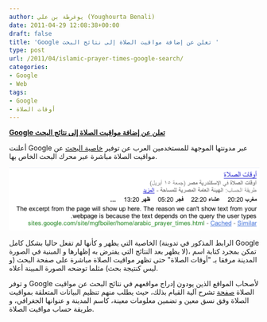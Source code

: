 ```yaml
---
author: يوغرطة بن علي (Youghourta Benali)
date: 2011-04-29 12:08:38+00:00
draft: false
title: 'Google تعلن عن إضافة مواقيت الصلاة إلى نتائج البحث '
type: post
url: /2011/04/islamic-prayer-times-google-search/
categories:
- Google
- Web
tags:
- Google
- أوقات الصلاة
---
```


**[Google تعلن عن إضافة مواقيت الصلاة إلى نتائج البحث](https://www.it-scoop.com/2011/04/islamic-prayer-times-google-search)**


أعلنت Google عبر مدونتها الموجهة للمستخدمين العرب عن توفير [خاصية البحث](http://google-arabia.blogspot.com/2011/04/islamic-prayer-times-in-search.html) عن مواقيت الصلاة مباشرة عبر محرك البحث الخاص بها.

[![](ZHqthImKYdzGjZqtQVDRSAvarp1SMEJe62lO-a8o1iZRVgimwntyT76u6bl2B9IXocmmvBPELIDXE3rCRz4e0G4cB9BE0h0YlYEyr-sZbbz8cd1IZZo )
](https://www.it-scoop.com/2011/04/islamic-prayer-times-google-search)

الخاصية التي يظهر و كأنها لم تفعل حاليا بشكل كامل (الرابط المذكور في تدوينة Google لا يظهر بعد النتائج التي يفترض به إظهارها و المبنية في الصورة)، تمكن بمجرد كتابة اسم المدينة مرفقا بـ "أوقات الصلاة" حتى تظهر مواقيت الصلاة مباشرة على صفحة البحث (و ليس كنتيجة بحث) مثلما توضحه الصورة المبينة أعلاه.

و توفر Google لأصحاب المواقع الذين يودون إدراج مواقعهم في نتائج البحث عن مواقيت الصلاة [صفحة](http://www.google.com/support/webmasters/bin/answer.py?hlrm=en&answer=1209887) تشرح آلية القيام بذلك، حيث يطلب منهم تنظيم البيانات المتعلقة بمواقيت الصلاة وفق نسق معين و تضمين معلومات معينة، كاسم المدينة و عنوانها الجغرافي، و طريقة حساب مواقيت الصلاة.




